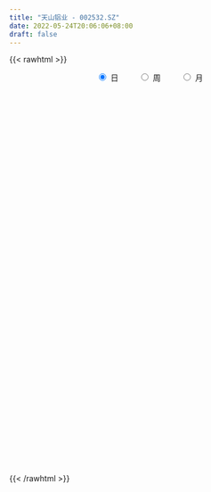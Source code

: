 ```yaml
---
title: "天山铝业 - 002532.SZ"
date: 2022-05-24T20:06:06+08:00
draft: false
---
```

{{< rawhtml >}}
    <div style="text-align: center">
        <label style="padding: 1rem;"><input style="margin-right: .5rem" type="radio" name="period" value="D" checked onclick="period_change(this)">日</label>
        <label style="padding: 1rem;"><input style="margin-right: .5rem" type="radio" name="period" value="W" onclick="period_change(this)">周</label>
        <label style="padding: 1rem;"><input style="margin-right: .5rem" type="radio" name="period" value="M" onclick="period_change(this)">月</label>
    </div>
    <div id="chart" style="height: 700px;"></div> 
    <script type="text/javascript">
        const D_v = [570665.83,385379.74,488624.73,371359.42,267034.74,369313.37,530881.59,562746.36,283061.76,219723.2,260651.12,308890.1,212271.79,226963.5,168888.8,165159.6,135657.48,99409.93,134375.54,158388.52,153250.66,270335.23,253583.78,212357.9,128591.31,133707.7,186878.53,157658.87,177353.04,983868.71,1604578.6399999999,1007734.38,582765.45,395804.63,402402.98,323015.87,437436.25,388892.35,588854.8,601348.46,926789.77,807850.89,513013.81,600208.48,725118.78,963300.6899999999,1055646.3899999999,556668.05,599846.75,716501.36,858970.73,938183.3199999999,826073.76,718704.48,670478.47,1337082.8300000001,797005.2,834288.83,597385.38,547824.27,501210.62,1332819.74,2051680.5600000001,1863455.1899999999,1930516.01,1005033.3,1016460.4399999999,952826.8100000001,963283.22,1012822.34,904006.64,1001335.05,1167626.6299999999,1152847.22,1251488.28,1017437.17,1231245.8600000001,1012738.27,1276985.1100000001,846806.46,715676.8,937874.97,977314.63,1255133.4099999999,1364391.5900000001,1308930.29,1741381.0700000001,1208437.8100000001,687196.13,799678.77,792859.6800000001,711491.27,676026.33,884804.26,700238.0,386573.18,538902.0699999999,410137.32,357827.0,322585.81,434350.24,379434.91,306674.64,465685.17,535477.6899999999,349552.56,600006.08,389601.59,709976.54,341726.56,458629.21,415218.07,389267.07,346004.73,385024.95,483963.56,315767.37,335778.33,512185.91,407520.0,290666.18,443054.38,414750.99,831418.85,388723.42,347197.11,295290.88,573894.63,710881.33,480140.74,413434.18,330135.73,263672.17,253030.86,317705.44,606875.9,275512.23,295989.88,308492.01,783940.96,512475.83,473644.33,344216.75,659759.13,490995.99,357398.05,217011.91,394567.61,665365.42,365411.26,247943.44,269992.35,572290.42,334251.44,409134.21,262147.09,165685.39,295591.29,203375.81,208731.59,192925.22,266436.6,396986.28,802258.09,804795.04,492739.03,416188.7,308371.39,273962.82,329160.5,404736.34,261351.53,297628.29,169708.43,371951.76,401314.63,220229.07,301717.08,367263.55,433274.88,1103307.1299999999,770687.35,678113.8199999999,491509.97,295040.28,365282.28,524198.78,438213.88,604891.0,385984.51,443850.09,783647.51,813372.9,462731.9,475753.29,1121570.6000000001,1040992.58,550600.64,481665.13,901810.53,829331.7,734983.24,545191.49,480871.59,648379.24,444084.34,360860.84,382823.25,330514.39,354220.9,354483.04,308367.39,247210.61,366582.76,175186.48,389692.13,361238.9,247644.5,647303.9,521773.3,482649.52,369892.0,375886.21,715965.4,417567.68,536061.63,422480.98,269991.33,303953.89,272523.08,224561.0,413771.98,382124.73,363343.14,316797.43,350221.99,269512.53,224372.0,223783.55,277150.18,316572.5,186432.88,230053.43,201925.21,199511.6,170525.6,283753.71,867469.0699999999,700138.86,462433.08]
const D_histogram = [0.0,-0.017645584,-0.0076632287,0.0142670523,0.0035623841,-0.0611292152,-0.0362467292,0.0027841853,0.0194276869,0.0211160507,0.0327713402,0.0390305308,0.0329771991,0.0303935103,-0.0003648039,-0.014315861,-0.0437463804,-0.0587153701,-0.0594449916,-0.0492507326,-0.0575780693,-0.0367861627,-0.0492542807,-0.1043181496,-0.1354947124,-0.1479308424,-0.1719654206,-0.1705896571,-0.1426256517,-0.1733765865,-0.1762400238,-0.1854187638,-0.1848693636,-0.1644474352,-0.1427316304,-0.1203733545,-0.0841766455,-0.0534755001,-0.0183571031,0.0164863724,0.0642522644,0.0887939895,0.1060142342,0.096932742,0.1140086607,0.1351053957,0.1616735705,0.1612302452,0.159722085,0.1591377676,0.1600384834,0.1352800064,0.0991681094,0.0339243947,0.0192092981,0.0499811711,0.0726344854,0.0489537499,0.0303935603,0.0028575094,-0.0001941886,0.0521596525,0.1133071694,0.1789979588,0.1981827968,0.1942406359,0.1774367187,0.1505525061,0.133381577,0.1122947568,0.098952283,0.0859471766,0.0960904378,0.1000361278,0.089694139,0.1006523438,0.1447256761,0.1501935331,0.0703680342,0.0433360293,0.0083245623,0.0150110716,0.0430832051,0.0879801921,0.1096936435,0.0793415102,0.1156303382,0.0749532197,0.0409782897,0.0029234666,-0.0388146227,-0.0431877151,-0.0768012792,-0.1479925448,-0.2274483715,-0.2650193479,-0.3136501862,-0.3266819419,-0.3303066093,-0.3171239302,-0.292749587,-0.2682060193,-0.2255267462,-0.1781942025,-0.125036029,-0.0850615678,-0.076445903,-0.057219602,-0.0733570854,-0.0801100023,-0.0872919043,-0.0972943081,-0.1101819277,-0.1121066691,-0.1024449324,-0.1026227252,-0.0875306801,-0.075297623,-0.081542251,-0.0788993456,-0.0644160204,-0.0506032023,-0.0284701131,0.0008968987,0.0257770515,0.0371390122,0.0493160909,0.0712280267,0.1097687561,0.1240549275,0.1333199243,0.1430197068,0.1378177258,0.1275929367,0.1194556803,0.1021874215,0.0942017994,0.0754095508,0.0625017236,0.0687688119,0.0653816322,0.0696863039,0.068452891,0.0767459564,0.080432059,0.0671332563,0.0537074798,0.0551233388,0.0693815037,0.063354574,0.059124713,0.0523429566,0.0614223199,0.0549382877,0.0287032827,0.0054384983,-0.0109283664,-0.0106016833,-0.0170355388,-0.0190343719,-0.0238488434,-0.0173578307,-0.0008905841,0.0388373082,0.0794862231,0.0973405398,0.0869862994,0.0675923054,0.0523294505,0.0486330445,0.0535455451,0.0417763733,0.0309221979,0.0096528609,-0.0342822938,-0.0332449336,-0.0422888787,-0.0672919334,-0.0491414678,-0.0181843952,0.0224091188,0.0419746248,0.0466006812,0.029388906,0.0152793034,0.0070097898,0.0072854921,0.020544232,0.0118424935,0.0095889963,-0.0025664773,-0.0011399593,0.0080891292,0.0223446534,0.0121490052,0.0337215131,0.0631489584,0.0683715662,0.0682042666,0.0115433353,-0.0660955802,-0.1207536526,-0.1534000528,-0.1931633142,-0.2508169883,-0.2605686953,-0.2449348777,-0.2021640201,-0.1575672473,-0.1093374986,-0.0840841109,-0.0603241546,-0.050095477,-0.0321773765,-0.0230691852,-0.0192695848,-0.0112944486,0.0046490946,0.0483532336,0.0694035046,0.0692495056,0.0486353772,0.0385031952,0.0577204657,0.0724964409,0.0797198235,0.0580364924,0.0524245775,0.0302571958,0.007102553,-0.0033479133,-0.0461234915,-0.1093650388,-0.1103939841,-0.1167960913,-0.1036279989,-0.0850295549,-0.0835921091,-0.0793939651,-0.0607410549,-0.0357820825,-0.0208609611,-0.0059460708,0.010111133,0.0221904666,0.0259873397,0.0288018949,0.0748217512,0.1032192244,0.0971494235]
const D_fast = [0.0,-0.0220569801,-0.0139904319,0.0115066122,0.00169254,-0.0782813631,-0.0624605594,-0.0227335986,-0.0012331752,0.0057342013,0.0255823258,0.0415991491,0.0437901171,0.0488048059,0.0179552907,0.0004252684,-0.0399418461,-0.0695896784,-0.0851805478,-0.087298972,-0.110020826,-0.09842546,-0.1232071481,-0.2043505545,-0.2694007953,-0.3188196359,-0.3858455693,-0.4271172201,-0.4348096277,-0.5089047091,-0.5558281523,-0.6113615832,-0.6570295239,-0.6777194544,-0.6916865571,-0.6994216199,-0.6842690722,-0.6669368019,-0.6364076806,-0.5974426121,-0.5336136539,-0.4868734314,-0.4431496283,-0.4279979349,-0.382419851,-0.3275467671,-0.2605601997,-0.2206959637,-0.1822736026,-0.1430734781,-0.1021631415,-0.0931016168,-0.1044214865,-0.1611841025,-0.1710968746,-0.1278297088,-0.0870177732,-0.0984600712,-0.1094218708,-0.1362435443,-0.1393437895,-0.0739500352,0.0155242741,0.1259645532,0.1946950903,0.2393130885,0.266868351,0.2776222649,0.29379673,0.300783599,0.312179196,0.3206608838,0.3548267544,0.3837814764,0.3958630223,0.4319843131,0.5122390644,0.5552553047,0.4930218143,0.4768238168,0.4438934904,0.4543327675,0.4931757023,0.5600677373,0.6092045996,0.5986878439,0.6638842564,0.6419454428,0.6182150852,0.5808911289,0.5294493838,0.5142793627,0.4614654787,0.353276077,0.2169581574,0.1131323439,-0.0139110409,-0.1086132821,-0.1948146018,-0.2609129052,-0.3097259588,-0.3522338959,-0.3659363093,-0.3631523163,-0.34125315,-0.3225440808,-0.3330398917,-0.3281184912,-0.3625952459,-0.3893756635,-0.4183805415,-0.4527065223,-0.4931396239,-0.5230910325,-0.539040529,-0.564874003,-0.571664628,-0.5782559766,-0.6048861673,-0.6219680983,-0.6235887782,-0.6224267607,-0.6074111999,-0.5778199633,-0.5464955476,-0.5258488339,-0.5013427325,-0.46162379,-0.3956408716,-0.3503409683,-0.3077459904,-0.2622912812,-0.2330388307,-0.2113653857,-0.189638722,-0.1813601255,-0.1657952977,-0.1657351586,-0.1630175549,-0.1395582636,-0.1266000353,-0.1048737876,-0.0889939777,-0.0615144232,-0.0377203059,-0.0342357946,-0.0342347011,-0.0190380074,0.0125655334,0.0223772473,0.0329285644,0.0392325473,0.0636674905,0.0709180302,0.0518588459,0.0299536861,0.0108547298,0.0085309921,-0.0021617481,-0.0089191742,-0.0196958566,-0.0175443016,-0.001299701,0.0481375183,0.1086579891,0.1508474407,0.1622397752,0.1597438575,0.1575633652,0.1660252204,0.1843241073,0.1829990288,0.1798754029,0.1610192811,0.1085135529,0.1012396798,0.081623515,0.0397974769,0.0456625755,0.0720735494,0.1182693431,0.1483285053,0.1646047319,0.1547401833,0.1444504066,0.1379333404,0.1400304158,0.1584252136,0.1526840984,0.1528278504,0.1400307574,0.1411722857,0.1524236564,0.1722653439,0.165106947,0.1951098333,0.2403245181,0.2626400174,0.2795237845,0.2257486871,0.1315858764,0.0467393909,-0.0242570225,-0.1123111125,-0.2326690336,-0.3075629144,-0.3531628163,-0.3609329637,-0.3557280027,-0.3348326287,-0.3306002687,-0.3219213511,-0.3242165427,-0.3143427863,-0.3110018913,-0.3120196871,-0.3068681631,-0.2897623461,-0.2339698987,-0.1955687516,-0.1784103743,-0.1868656584,-0.1873720415,-0.1537246547,-0.1208245692,-0.0936712308,-0.1008454388,-0.0933512093,-0.107954292,-0.1293332966,-0.1406207412,-0.1949271922,-0.2855099992,-0.3141374406,-0.3497385706,-0.3624774779,-0.3651364226,-0.3845970041,-0.4002473514,-0.3967797049,-0.3807662531,-0.371060372,-0.3576319994,-0.3390470123,-0.3214200622,-0.3111263541,-0.3011113252,-0.236386031,-0.1821837518,-0.1639661968]
const D_slow = [0.0,-0.004411396,-0.0063272032,-0.0027604401,-0.0018698441,-0.0171521479,-0.0262138302,-0.0255177839,-0.0206608622,-0.0153818495,-0.0071890144,0.0025686183,0.0108129181,0.0184112956,0.0183200946,0.0147411294,0.0038045343,-0.0108743082,-0.0257355562,-0.0380482393,-0.0524427566,-0.0616392973,-0.0739528675,-0.1000324049,-0.133906083,-0.1708887936,-0.2138801487,-0.256527563,-0.2921839759,-0.3355281226,-0.3795881285,-0.4259428194,-0.4721601603,-0.5132720191,-0.5489549267,-0.5790482654,-0.6000924267,-0.6134613018,-0.6180505775,-0.6139289844,-0.5978659183,-0.575667421,-0.5491638624,-0.5249306769,-0.4964285117,-0.4626521628,-0.4222337702,-0.3819262089,-0.3419956876,-0.3022112457,-0.2622016249,-0.2283816233,-0.2035895959,-0.1951084972,-0.1903061727,-0.1778108799,-0.1596522586,-0.1474138211,-0.139815431,-0.1391010537,-0.1391496008,-0.1261096877,-0.0977828954,-0.0530334056,-0.0034877065,0.0450724525,0.0894316322,0.1270697587,0.160415153,0.1884888422,0.213226913,0.2347137071,0.2587363166,0.2837453485,0.3061688833,0.3313319693,0.3675133883,0.4050617716,0.4226537801,0.4334877874,0.435568928,0.4393216959,0.4500924972,0.4720875452,0.4995109561,0.5193463337,0.5482539182,0.5669922231,0.5772367955,0.5779676622,0.5682640065,0.5574670778,0.5382667579,0.5012686218,0.4444065289,0.3781516919,0.2997391453,0.2180686599,0.1354920075,0.056211025,-0.0169763718,-0.0840278766,-0.1404095631,-0.1849581138,-0.216217121,-0.237482513,-0.2565939887,-0.2708988892,-0.2892381606,-0.3092656611,-0.3310886372,-0.3554122142,-0.3829576962,-0.4109843634,-0.4365955966,-0.4622512779,-0.4841339479,-0.5029583536,-0.5233439164,-0.5430687528,-0.5591727579,-0.5718235584,-0.5789410867,-0.578716862,-0.5722725991,-0.5629878461,-0.5506588234,-0.5328518167,-0.5054096277,-0.4743958958,-0.4410659147,-0.405310988,-0.3708565566,-0.3389583224,-0.3090944023,-0.2835475469,-0.2599970971,-0.2411447094,-0.2255192785,-0.2083270755,-0.1919816675,-0.1745600915,-0.1574468687,-0.1382603796,-0.1181523649,-0.1013690508,-0.0879421809,-0.0741613462,-0.0568159703,-0.0409773268,-0.0261961485,-0.0131104094,0.0022451706,0.0159797425,0.0231555632,0.0245151878,0.0217830962,0.0191326754,0.0148737907,0.0101151977,0.0041529868,-0.0001864708,-0.0004091169,0.0093002102,0.029171766,0.0535069009,0.0752534758,0.0921515521,0.1052339147,0.1173921759,0.1307785622,0.1412226555,0.148953205,0.1513664202,0.1427958467,0.1344846133,0.1239123937,0.1070894103,0.0948040434,0.0902579446,0.0958602243,0.1063538805,0.1180040508,0.1253512773,0.1291711031,0.1309235506,0.1327449236,0.1378809816,0.140841605,0.1432388541,0.1425972347,0.1423122449,0.1443345272,0.1499206905,0.1529579418,0.1613883201,0.1771755597,0.1942684513,0.2113195179,0.2142053518,0.1976814567,0.1674930435,0.1291430303,0.0808522018,0.0181479547,-0.0469942191,-0.1082279385,-0.1587689436,-0.1981607554,-0.2254951301,-0.2465161578,-0.2615971964,-0.2741210657,-0.2821654098,-0.2879327061,-0.2927501023,-0.2955737145,-0.2944114408,-0.2823231324,-0.2649722562,-0.2476598798,-0.2355010355,-0.2258752367,-0.2114451203,-0.1933210101,-0.1733910542,-0.1588819311,-0.1457757868,-0.1382114878,-0.1364358496,-0.1372728279,-0.1488037008,-0.1761449605,-0.2037434565,-0.2329424793,-0.258849479,-0.2801068677,-0.301004895,-0.3208533863,-0.33603865,-0.3449841706,-0.3501994109,-0.3516859286,-0.3491581453,-0.3436105287,-0.3371136938,-0.3299132201,-0.3112077823,-0.2854029762,-0.2611156203]
const D_data = [['2021-05-13', 11.1657, 10.7557, 10.6794, 11.2992],['2021-05-14', 10.8225, 10.4792, 10.3266, 10.9178],['2021-05-17', 10.4124, 10.7938, 10.2408, 10.8987],['2021-05-18', 10.8797, 11.0322, 10.7557, 11.1943],['2021-05-19', 10.7462, 10.6604, 10.4983, 10.7748],['2021-05-20', 10.0215, 9.7545, 9.6115, 10.0406],['2021-05-21', 9.6687, 10.7271, 9.6401, 10.7271],['2021-05-24', 10.5173, 11.0608, 10.4792, 11.652],['2021-05-25', 11.2229, 10.9369, 10.6413, 11.2801],['2021-05-26', 11.0513, 10.8129, 10.6985, 11.0513],['2021-05-27', 10.7271, 10.9941, 10.6985, 11.1085],['2021-05-28', 11.2515, 11.0036, 10.9083, 11.5281],['2021-05-31', 11.0418, 10.8797, 10.7843, 11.1371],['2021-06-01', 10.7843, 10.9273, 10.4696, 11.0894],['2021-06-02', 10.7748, 10.4983, 10.4983, 10.8606],['2021-06-03', 10.4696, 10.5841, 10.3076, 10.6699],['2021-06-04', 10.3838, 10.2503, 10.2217, 10.441],['2021-06-07', 10.2503, 10.2694, 10.2217, 10.5078],['2021-06-08', 10.2027, 10.3552, 10.0692, 10.441],['2021-06-09', 10.3362, 10.4696, 10.2694, 10.565],['2021-06-10', 10.3934, 10.1931, 10.1168, 10.441],['2021-06-11', 10.298, 10.5459, 10.2694, 10.6985],['2021-06-15', 10.4792, 10.1073, 9.7259, 10.5078],['2021-06-16', 10.0692, 9.3159, 9.2777, 10.1359],['2021-06-17', 9.3254, 9.2682, 9.1919, 9.4494],['2021-06-18', 9.068, 9.2491, 8.801, 9.2968],['2021-06-21', 9.1061, 8.8487, 8.658, 9.1919],['2021-06-22', 8.8105, 8.9345, 8.7915, 9.1443],['2021-06-23', 8.944, 9.1824, 8.8582, 9.3636],['2021-06-24', 9.1347, 8.267, 8.267, 9.1347],['2021-06-25', 8.2766, 8.3338, 7.8189, 8.6103],['2021-06-28', 8.3242, 8.0191, 7.9619, 8.4387],['2021-06-29', 8.0096, 7.9047, 7.8475, 8.0954],['2021-06-30', 7.9047, 8.0, 7.8475, 8.0096],['2021-07-01', 8.0192, 7.9313, 7.8727, 8.0778],['2021-07-02', 7.9215, 7.8727, 7.8532, 7.9997],['2021-07-05', 7.8825, 8.0387, 7.8825, 8.0876],['2021-07-06', 8.0094, 8.0094, 7.902, 8.0778],['2021-07-07', 7.9313, 8.1266, 7.9118, 8.3025],['2021-07-08', 8.1169, 8.2243, 8.0583, 8.3025],['2021-07-09', 8.2048, 8.5564, 8.0778, 8.6443],['2021-07-12', 8.6443, 8.4392, 8.4001, 8.8397],['2021-07-13', 8.3122, 8.4587, 8.2829, 8.5271],['2021-07-14', 8.449, 8.1559, 8.0876, 8.4587],['2021-07-15', 8.1169, 8.5173, 8.0778, 8.7322],['2021-07-16', 8.4783, 8.7029, 8.4197, 9.1229],['2021-07-19', 8.8006, 8.9569, 8.6639, 9.0741],['2021-07-20', 8.6443, 8.7615, 8.5564, 8.9276],['2021-07-21', 8.9374, 8.8201, 8.7518, 9.0448],['2021-07-22', 8.7615, 8.9081, 8.6932, 9.0155],['2021-07-23', 8.9471, 9.0155, 8.8787, 9.2206],['2021-07-26', 9.0839, 8.7127, 8.5955, 9.2206],['2021-07-27', 8.742, 8.4685, 8.3122, 9.0253],['2021-07-28', 8.2439, 7.8532, 7.6187, 8.3318],['2021-07-29', 8.0094, 8.2634, 7.9704, 8.3025],['2021-07-30', 8.4197, 8.8787, 8.3708, 9.0839],['2021-08-02', 8.9276, 8.9471, 8.5955, 8.9862],['2021-08-03', 8.8592, 8.3904, 8.2829, 8.9276],['2021-08-04', 8.3415, 8.3513, 8.2536, 8.4685],['2021-08-05', 8.2927, 8.1071, 8.0192, 8.3025],['2021-08-06', 8.1852, 8.3122, 8.068, 8.4001],['2021-08-09', 8.2048, 9.1425, 8.1266, 9.1425],['2021-08-10', 9.5429, 9.6113, 9.289, 9.7188],['2021-08-11', 9.9727, 10.1192, 9.7676, 10.256],['2021-08-12', 9.963, 9.9141, 9.8555, 10.5295],['2021-08-13', 9.8164, 9.8262, 9.7774, 10.1485],['2021-08-16', 10.0899, 9.7676, 9.7578, 10.2071],['2021-08-17', 9.7481, 9.6699, 9.582, 9.9239],['2021-08-18', 9.5722, 9.8067, 9.3769, 10.0411],['2021-08-19', 9.5527, 9.7774, 9.1815, 9.8457],['2021-08-20', 9.7676, 9.8946, 9.5625, 10.0802],['2021-08-23', 10.0509, 9.9336, 9.7578, 10.1681],['2021-08-24', 10.002, 10.3244, 9.8653, 10.3341],['2021-08-25', 10.3244, 10.4025, 10.0216, 10.5881],['2021-08-26', 10.2169, 10.3244, 10.1876, 10.8518],['2021-08-27', 10.256, 10.7151, 10.2364, 10.7932],['2021-08-30', 10.8909, 11.4281, 10.8909, 11.5453],['2021-08-31', 11.1839, 11.2523, 10.7932, 11.2913],['2021-09-01', 11.0276, 10.129, 10.129, 11.3011],['2021-09-02', 9.836, 10.6076, 9.8164, 10.6271],['2021-09-03', 10.383, 10.422, 10.1583, 10.969],['2021-09-06', 10.8713, 10.9397, 10.549, 11.4086],['2021-09-07', 11.2913, 11.389, 10.8518, 11.5258],['2021-09-08', 11.2425, 11.9165, 11.0569, 12.2095],['2021-09-09', 11.8188, 11.9555, 11.6527, 12.5514],['2021-09-10', 11.936, 11.4281, 11.2327, 12.1607],['2021-09-13', 11.8676, 12.4342, 11.7309, 12.5709],['2021-09-14', 11.9653, 11.6137, 11.4769, 12.0337],['2021-09-15', 11.2523, 11.6234, 11.1351, 11.6918],['2021-09-16', 11.7114, 11.4769, 11.3304, 12.1118],['2021-09-17', 11.2523, 11.2816, 10.6467, 11.7114],['2021-09-22', 11.0276, 11.6723, 10.8909, 11.7797],['2021-09-23', 11.8774, 11.2327, 11.1839, 12.0044],['2021-09-24', 11.389, 10.4611, 10.4025, 11.4574],['2021-09-27', 10.4806, 9.8653, 9.5625, 10.5881],['2021-09-28', 9.8164, 9.9336, 9.7774, 10.1388],['2021-09-29', 9.8457, 9.3769, 9.3378, 10.0313],['2021-09-30', 9.5136, 9.4355, 9.3964, 9.6797],['2021-10-08', 9.6309, 9.2695, 9.1522, 9.6699],['2021-10-11', 9.289, 9.2597, 9.0546, 9.4453],['2021-10-12', 9.3281, 9.2597, 9.0839, 9.582],['2021-10-13', 9.2597, 9.162, 8.9471, 9.3476],['2021-10-14', 9.1522, 9.3574, 9.0839, 9.4453],['2021-10-15', 9.4843, 9.4746, 9.289, 9.5625],['2021-10-18', 9.5332, 9.6699, 9.1034, 9.7188],['2021-10-19', 9.5527, 9.6406, 9.5136, 9.7578],['2021-10-20', 9.4453, 9.2792, 9.2206, 9.5039],['2021-10-21', 9.2988, 9.3964, 9.2499, 9.5234],['2021-10-22', 9.2206, 8.869, 8.7518, 9.3085],['2021-10-25', 8.7908, 8.8201, 8.6834, 8.9276],['2021-10-26', 8.8201, 8.6639, 8.5955, 8.8885],['2021-10-27', 8.6541, 8.4587, 8.3806, 8.742],['2021-10-28', 8.3611, 8.2243, 8.1559, 8.576],['2021-10-29', 8.3025, 8.1755, 8.1364, 8.3904],['2021-11-01', 8.1852, 8.195, 8.1462, 8.3122],['2021-11-02', 8.2048, 7.9508, 7.8336, 8.2732],['2021-11-03', 7.9508, 8.0387, 7.9118, 8.1071],['2021-11-04', 8.029, 7.9411, 7.8922, 8.0583],['2021-11-05', 7.7164, 7.5894, 7.5699, 7.8336],['2021-11-08', 7.609, 7.5504, 7.5113, 7.7164],['2021-11-09', 7.5894, 7.609, 7.482, 7.6383],['2021-11-10', 7.5504, 7.5504, 7.3062, 7.5992],['2021-11-11', 7.5406, 7.6383, 7.5113, 7.6871],['2021-11-12', 7.7945, 7.775, 7.6871, 8.1266],['2021-11-15', 7.7457, 7.7945, 7.6285, 7.8532],['2021-11-16', 7.7652, 7.6676, 7.6383, 7.8336],['2021-11-17', 7.5797, 7.6969, 7.5308, 7.7262],['2021-11-18', 7.7066, 7.8825, 7.6578, 7.9801],['2021-11-19', 7.9411, 8.2536, 7.7945, 8.3806],['2021-11-22', 8.2634, 8.1169, 8.0387, 8.3122],['2021-11-23', 8.1559, 8.1559, 8.0876, 8.3513],['2021-11-24', 8.1559, 8.2634, 8.0778, 8.3025],['2021-11-25', 8.2927, 8.1462, 8.1169, 8.2927],['2021-11-26', 8.1462, 8.0973, 8.0876, 8.2048],['2021-11-29', 7.8825, 8.1266, 7.7652, 8.1657],['2021-11-30', 8.1071, 7.9899, 7.9313, 8.3025],['2021-12-01', 7.9801, 8.0778, 7.8727, 8.0876],['2021-12-02', 8.0387, 7.902, 7.8922, 8.0485],['2021-12-03', 7.902, 7.9118, 7.7359, 8.0094],['2021-12-06', 7.9411, 8.1559, 7.9313, 8.4197],['2021-12-07', 8.1559, 8.068, 7.9313, 8.2927],['2021-12-08', 8.2243, 8.195, 8.1071, 8.3318],['2021-12-09', 8.1364, 8.1657, 8.0876, 8.2048],['2021-12-10', 8.1071, 8.3415, 8.0778, 8.3806],['2021-12-13', 8.3415, 8.3611, 8.2243, 8.4294],['2021-12-14', 8.3513, 8.1657, 8.1266, 8.3513],['2021-12-15', 8.1755, 8.1266, 8.1071, 8.2048],['2021-12-16', 8.1559, 8.3122, 8.1169, 8.3415],['2021-12-17', 8.449, 8.5564, 8.3806, 8.7811],['2021-12-20', 8.5271, 8.3708, 8.3318, 8.6248],['2021-12-21', 8.322, 8.4099, 8.1852, 8.4294],['2021-12-22', 8.5, 8.39, 8.34, 8.5],['2021-12-23', 8.45, 8.64, 8.43, 8.77],['2021-12-24', 8.56, 8.5, 8.45, 8.59],['2021-12-27', 8.45, 8.2, 8.15, 8.46],['2021-12-28', 8.2, 8.12, 7.96, 8.24],['2021-12-29', 8.12, 8.1, 8.04, 8.18],['2021-12-30', 8.14, 8.26, 8.12, 8.37],['2021-12-31', 8.24, 8.15, 8.15, 8.29],['2022-01-04', 8.15, 8.17, 8.08, 8.2],['2022-01-05', 8.14, 8.1, 8.05, 8.2],['2022-01-06', 8.13, 8.23, 8.1, 8.33],['2022-01-07', 8.25, 8.41, 8.24, 8.52],['2022-01-10', 8.42, 8.87, 8.42, 9.04],['2022-01-11', 8.86, 9.15, 8.81, 9.16],['2022-01-12', 9.24, 9.1, 8.92, 9.29],['2022-01-13', 9.05, 8.85, 8.83, 9.22],['2022-01-14', 8.79, 8.73, 8.66, 8.81],['2022-01-17', 8.61, 8.75, 8.51, 8.81],['2022-01-18', 8.79, 8.9, 8.73, 8.95],['2022-01-19', 8.9, 9.07, 8.87, 9.18],['2022-01-20', 9.02, 8.9, 8.87, 9.13],['2022-01-21', 8.89, 8.9, 8.75, 9.05],['2022-01-24', 8.79, 8.72, 8.6, 8.85],['2022-01-25', 8.8, 8.27, 8.2, 8.82],['2022-01-26', 8.27, 8.71, 8.27, 8.74],['2022-01-27', 8.78, 8.55, 8.41, 8.78],['2022-01-28', 8.7, 8.23, 8.11, 8.7],['2022-02-07', 8.4, 8.72, 8.35, 8.79],['2022-02-08', 8.72, 9.0, 8.66, 9.1],['2022-02-09', 9.38, 9.33, 9.05, 9.69],['2022-02-10', 9.66, 9.27, 9.16, 9.67],['2022-02-11', 9.08, 9.2, 9.03, 9.54],['2022-02-14', 9.12, 8.94, 8.8, 9.33],['2022-02-15', 8.97, 8.93, 8.76, 9.01],['2022-02-16', 8.9, 8.97, 8.77, 9.1],['2022-02-17', 9.03, 9.08, 8.88, 9.15],['2022-02-18', 8.92, 9.31, 8.91, 9.38],['2022-02-21', 9.3, 9.08, 8.94, 9.3],['2022-02-22', 9.1, 9.16, 8.93, 9.19],['2022-02-23', 9.0, 9.02, 8.86, 9.07],['2022-02-24', 8.95, 9.18, 8.92, 9.33],['2022-02-25', 9.12, 9.33, 9.01, 9.53],['2022-02-28', 9.47, 9.49, 9.25, 9.52],['2022-03-01', 9.44, 9.23, 9.1, 9.48],['2022-03-02', 9.45, 9.7, 9.4, 10.05],['2022-03-03', 9.87, 10.0, 9.72, 10.13],['2022-03-04', 10.04, 9.87, 9.76, 10.21],['2022-03-07', 10.07, 9.9, 9.73, 10.11],['2022-03-08', 9.54, 9.1, 8.91, 9.54],['2022-03-09', 8.81, 8.48, 8.19, 9.02],['2022-03-10', 8.41, 8.36, 8.24, 8.6],['2022-03-11', 8.29, 8.31, 7.89, 8.38],['2022-03-14', 8.13, 7.9, 7.89, 8.23],['2022-03-15', 7.74, 7.24, 7.23, 7.74],['2022-03-16', 7.37, 7.45, 7.07, 7.5],['2022-03-17', 7.54, 7.57, 7.5, 7.71],['2022-03-18', 7.65, 7.87, 7.58, 7.9],['2022-03-21', 7.95, 7.96, 7.8, 8.07],['2022-03-22', 7.96, 8.12, 7.92, 8.24],['2022-03-23', 8.06, 7.92, 7.89, 8.08],['2022-03-24', 8.01, 7.94, 7.88, 8.11],['2022-03-25', 7.89, 7.78, 7.77, 7.98],['2022-03-28', 7.72, 7.88, 7.52, 8.0],['2022-03-29', 7.88, 7.78, 7.72, 7.92],['2022-03-30', 7.68, 7.69, 7.55, 7.73],['2022-03-31', 7.7, 7.72, 7.67, 7.89],['2022-04-01', 7.67, 7.84, 7.62, 7.85],['2022-04-06', 7.77, 8.33, 7.73, 8.44],['2022-04-07', 8.26, 8.23, 8.15, 8.43],['2022-04-08', 8.18, 8.04, 7.85, 8.28],['2022-04-11', 8.08, 7.74, 7.67, 8.08],['2022-04-12', 7.67, 7.79, 7.44, 7.79],['2022-04-13', 7.65, 8.19, 7.63, 8.36],['2022-04-14', 8.19, 8.25, 8.1, 8.37],['2022-04-15', 8.3, 8.25, 8.19, 8.58],['2022-04-18', 8.13, 7.88, 7.81, 8.16],['2022-04-19', 7.91, 8.03, 7.89, 8.14],['2022-04-20', 7.92, 7.76, 7.71, 7.97],['2022-04-21', 7.77, 7.62, 7.6, 7.84],['2022-04-22', 7.54, 7.67, 7.42, 7.74],['2022-04-25', 7.5, 7.08, 7.01, 7.5],['2022-04-26', 7.01, 6.45, 6.44, 7.07],['2022-04-27', 6.3, 6.94, 6.23, 6.98],['2022-04-28', 6.86, 6.73, 6.64, 6.95],['2022-04-29', 6.77, 6.87, 6.75, 6.93],['2022-05-05', 6.79, 6.91, 6.75, 6.97],['2022-05-06', 6.7, 6.64, 6.61, 6.75],['2022-05-09', 6.59, 6.58, 6.52, 6.71],['2022-05-10', 6.46, 6.72, 6.37, 6.74],['2022-05-11', 6.72, 6.83, 6.72, 6.95],['2022-05-12', 6.8, 6.74, 6.64, 6.87],['2022-05-13', 6.77, 6.76, 6.62, 6.79],['2022-05-16', 6.79, 6.81, 6.75, 6.93],['2022-05-17', 6.8, 6.8, 6.67, 6.83],['2022-05-18', 6.79, 6.71, 6.69, 6.81],['2022-05-19', 6.6, 6.69, 6.5, 6.7],['2022-05-20', 6.9, 7.36, 6.81, 7.36],['2022-05-23', 7.37, 7.37, 7.15, 7.44],['2022-05-24', 7.27, 7.04, 7.03, 7.33]]
const W_v = [198556.59,129308.7,322175.13,232635.44,136262.03,173533.17,142330.29,193349.79,245507.87,209505.71,844993.2,481678.9,585819.59,284337.05,850446.1899999999,339478.47,336670.89,281753.12,245078.8,227650.44,474431.1899999999,357235.68,245829.32,215265.59,209879.89,217255.6,124624.72,165184.63,129308.28,102019.28,141092.44,87847.88,127157.44,85434.22,107372.08,120765.69,88665.58,191602.85,138661.04,118706.65,166280.34,179299.6,164123.24,145149.55,431540.22,450385.41,119724.38,242729.64,8967.0,231466.85,154885.94,119199.33,202184.9,135741.46,132702.55,56962.27,43212.13,58469.87,40504.17,45432.98,43280.23,38008.87,585530.87,620011.29,370831.02,216446.3,410298.16,279909.04,474767.86,494324.16,222262.61,131783.37,179093.85,139591.6,130401.05,89462.67,39335.0,81826.06,84215.0,103945.9,97639.99,143130.3,224773.93,350712.32,332483.35,120002.25,61484.91,2388489.0300000003,1538708.8300000001,813268.05,752576.66,157990.51,529613.66,603333.99,286367.79,276352.57,178702.83,390521.3,639532.88,273920.21,189784.61,168331.51,140771.07,133466.77,115261.8,172726.15,202046.71,141751.11,193016.73,221239.04,201606.25,288495.94,176929.76,23024.0,99933.47,158582.4,88528.85,111098.87,97270.2,89809.18,145158.74,73353.43,66185.44,95945.45,134014.63,101336.7,118587.03,158035.7,378918.1200000001,245801.31,260684.92,304741.54,283988.38,348846.3199999999,350217.81,389667.03,235901.12,206210.14,181232.62,125549.03,267836.66,426896.64,330488.32,158898.71,678215.52,1021408.5499999999,580883.38,441590.9399999999,1064809.24,740539.5699999999,766260.2,1138977.9500000002,1846278.1300000001,1696740.0200000003,666364.26,506634.27,701606.4,477774.46,785527.1900000001,400114.47,335130.04,340099.25,202635.73,226426.62,151592.04,98646.68,278633.31,176191.5,394878.31,253020.76,1591892.9199999999,1497707.1599999999,1190990.1800000002,980566.05,509006.42,465559.02,599972.8700000001,323851.59,570579.1699999999,368830.99,345243.78,459433.0600000001,1131714.8500000001,2735459.5800000001,1153348.1099999999,4734395.3000000007,3468342.8500000001,3215830.8799999999,2313509.5800000001,1941700.21,1556284.4399999999,1694036.3499999999,2293053.4100000001,2211850.2200000002,2075537.77,1081369.46,3037542.4400000004,2027213.8499999996,1635072.54,908941.17,815759.88,728240.6899999999,3110337.79,2711723.3100000001,2943321.6299999999,3609492.6499999999,3787633.2799999998,4490522.8600000003,3277714.2999999998,8183504.7999999998,4849399.4499999993,5590734.3499999996,5083452.5,5843644.8899999997,5229553.459999999,2272321.8600000003,2035850.5700000001,357827.0,1908730.77,2584614.46,1950845.6400000001,2032720.1199999999,2387410.3999999999,2315987.3700000001,1740413.6799999997,1804575.4600000002,2774037.0,2125338.98,1789888.9099999999,1335933.79,1065079.6899999999,2824352.2500000005,1566839.4800000002,1464920.97,3352646.7299999995,2114245.1899999999,3031746.0100000002,3651649.0100000002,3492982.0900000008,2317019.2600000002,1594796.3300000001,1540344.77,1651726.72,2415372.9199999999,1493510.28,1826259.27,493884.53,1233992.54,1723185.1899999999,1162571.9399999999]
const W_histogram = [0.0,0.0124508262,0.0092607576,-0.0366696764,-0.0506997816,-0.0499278753,-0.052964226,-0.0271624466,0.0097313153,0.0185380285,0.0469845573,0.0523384243,0.0451093639,0.0331223639,0.0529889143,0.0419508649,0.002880358,-0.0140025353,-0.0252067895,-0.0436367296,-0.0135313722,-0.0105523625,-0.0081342884,-0.0056016586,-0.0025492477,-0.0004675863,-0.0105321739,-0.0007973332,-0.0100233157,-0.0163383136,-0.0370275472,-0.0427105926,-0.0534431596,-0.0740846184,-0.0711146972,-0.0921977994,-0.1093257387,-0.1388266964,-0.1530771274,-0.1452495369,-0.1322274829,-0.1111935823,-0.0819858431,-0.0895680447,-0.0567538362,-0.0613544657,-0.0478817311,-0.0196767253,-0.0333854833,-0.0719767442,-0.0962416518,-0.1059067152,-0.079111926,-0.0501726553,-0.0218726966,-0.01547778,-0.0006869473,0.0003023462,0.0091109461,0.0164348746,0.0182778464,0.0212633153,0.0660754683,0.0921142496,0.0853341512,0.0746671382,0.0737591511,0.088286051,0.1020858608,0.1280414967,0.1139384,0.0958582807,0.0895887672,0.086717377,0.0806191116,0.0590602202,0.0529997267,0.0497664722,0.0495419677,0.0487472704,0.0380807275,0.0429439674,0.0554140262,0.0819104094,0.0931906375,0.1147877238,0.2411916824,0.3611952016,0.3614872746,0.356132276,0.2747141162,0.2053268037,0.1217862475,0.0571017702,0.0026273506,-0.0517238776,-0.0993804512,-0.1023871975,-0.0824992548,-0.0941392526,-0.103419648,-0.1050233269,-0.1100116097,-0.1099145911,-0.1124729775,-0.1309067382,-0.126991655,-0.1089845448,-0.1004859738,-0.0689543076,-0.025700642,-0.0095621534,-0.0288887285,-0.0419809847,-0.0412577638,-0.0439891756,-0.0431605017,-0.0558722845,-0.0604568475,-0.0607818385,-0.0558499886,-0.0562741531,-0.0477348395,-0.0381728774,-0.028384189,-0.0189082207,-0.0027747871,0.0124353617,0.0657889359,0.0555256916,0.0094441083,0.0096385116,0.0181159611,-0.0021666112,0.025086907,0.0137236894,-0.0170290943,-0.0217674906,-0.0312049019,-0.034495678,-0.0105679737,0.0218951444,0.0117077599,0.0130178429,0.0543020655,0.0599346626,0.0415707207,0.0455442186,0.0942408193,0.1122205893,0.1608609094,0.2045062732,0.2726950841,0.2449723514,0.193926487,0.1864832828,0.1868573824,0.137536432,0.1110574341,0.0422178585,-0.0332206153,-0.0941697248,-0.1176747901,-0.1393314145,-0.1626396513,-0.1446174365,-0.1408594252,-0.142267524,-0.1227817801,-0.116500785,-0.0126801159,0.0774931801,0.1073603643,0.1012624514,0.047152203,0.0320099119,-0.0048485021,-0.0491119117,-0.0907150442,-0.1416456678,-0.1625765422,-0.1912268065,-0.0889073827,0.0246207587,0.2109744941,0.3152804299,0.3644117519,0.3828489405,0.2962436427,0.1586092723,0.0591323637,0.0336815256,0.0345902481,0.0378925621,0.0193208975,0.0597634397,0.0704445346,0.0836534752,0.0993889079,0.0499370619,0.029043971,-0.0745432402,-0.2000149733,-0.3031842076,-0.3132168863,-0.2979164112,-0.2562605564,-0.2283649175,-0.2374582111,-0.1359449006,-0.0623719779,0.0379710601,0.0786790459,0.1626075396,0.1952992854,0.1507048428,0.0465741393,-0.0346625236,-0.0735293474,-0.1353715055,-0.2136733236,-0.2908460051,-0.3133544581,-0.2810077279,-0.2558518617,-0.2378021396,-0.1853499813,-0.1273702552,-0.0859887795,-0.0757209312,-0.046391401,-0.0027170852,0.0380923278,0.0212731206,0.0738275842,0.1120576701,0.1333064373,0.1756791004,0.0946530649,0.0117906845,-0.0455695896,-0.0742622051,-0.0743786418,-0.0557702789,-0.0766898981,-0.1351533439,-0.1773996723,-0.1845262913,-0.1382139163,-0.1192320196]
const W_fast = [0.0,0.0155635328,0.0146886535,-0.0404091995,-0.0671142502,-0.0788243127,-0.0951017199,-0.0760905521,-0.0367639613,-0.0233227411,0.016869927,0.0353084001,0.0393566807,0.0356502717,0.0687640507,0.0682137174,0.0298633,0.009479773,-0.0080261787,-0.0373653011,-0.0106427868,-0.0103018678,-0.0099173658,-0.0087851506,-0.0063700515,-0.0044052867,-0.0171029179,-0.0075674105,-0.0192992219,-0.0296987981,-0.0596449186,-0.0760056121,-0.1000989691,-0.1392615824,-0.1540703355,-0.1982028875,-0.2426622615,-0.3068698934,-0.3593896062,-0.3878743999,-0.4079092166,-0.4146737116,-0.4059624332,-0.435936646,-0.4173108965,-0.4372501424,-0.4357478406,-0.4124620162,-0.434517145,-0.4911025919,-0.5394279125,-0.5755696547,-0.5685528469,-0.55215674,-0.5293249556,-0.5267994839,-0.512180388,-0.5111155079,-0.5000291716,-0.4885965244,-0.4821840911,-0.4738827933,-0.4125517732,-0.3634844295,-0.3489309901,-0.3409312186,-0.3233994179,-0.2868010053,-0.2474797303,-0.1895137202,-0.1751322169,-0.169247766,-0.1531200878,-0.1343121337,-0.1202556212,-0.1270494576,-0.1198600194,-0.1106516558,-0.0984906684,-0.0870985481,-0.0882449092,-0.0726456774,-0.046322112,0.0006518735,0.035229761,0.0855237782,0.2722256575,0.482527977,0.5731918687,0.6568699391,0.6441303084,0.6260746968,0.5729807025,0.5225716676,0.4687540857,0.4014718881,0.3289702018,0.300366656,0.2996297851,0.2644549741,0.2293196667,0.2014601561,0.1689689708,0.1415873417,0.110910711,0.0597502657,0.0319174351,0.0226784091,0.0060554866,0.020348576,0.057177081,0.0709250314,0.0443762742,0.0207887718,0.0111975517,-0.002531154,-0.0124926055,-0.0391724595,-0.0588712344,-0.074391685,-0.0834223322,-0.097915035,-0.1013094313,-0.1012906885,-0.0985980473,-0.0938491342,-0.0784093974,-0.0600904081,0.0097104001,0.0133285786,-0.0303919776,-0.0277879464,-0.0147815066,-0.0356057318,-0.0020804867,-0.0100127821,-0.0450228393,-0.0552031082,-0.072441745,-0.0843564406,-0.0630707298,-0.0251338256,-0.0323942701,-0.0278297264,0.0270300127,0.0476462753,0.0396750136,0.0550345662,0.1272913716,0.173326289,0.2621818364,0.3569537686,0.4933163505,0.5268367056,0.5242724629,0.5634500795,0.6105385246,0.5956016822,0.5968870429,0.5386019319,0.4548583043,0.3703667636,0.3174430008,0.2609535228,0.1969853731,0.1788532288,0.1473963837,0.1104214039,0.0992117029,0.0763675017,0.1770181418,0.2865647329,0.3432720082,0.3624897081,0.3201675104,0.3130276974,0.2749571578,0.2184157703,0.1541338768,0.0677918362,0.0062168262,-0.0702401397,0.0098524384,0.1295357696,0.3686331285,0.5517591718,0.6919934317,0.8061428554,0.7935984683,0.695616416,0.6109225983,0.5938921417,0.6034484262,0.6162238807,0.6024824404,0.6578658426,0.6861580712,0.7202803805,0.7608630402,0.7238954597,0.7102633615,0.5880403402,0.4125648639,0.2335995777,0.1452626773,0.0860840497,0.0636747654,0.0344791749,-0.0339786714,0.0335484138,0.091528342,0.2013641451,0.2617418924,0.386322271,0.4678388381,0.4609206062,0.3684334375,0.2785311437,0.2212819831,0.1255969486,-0.0061232003,-0.1560073831,-0.2568544507,-0.2947596524,-0.3335667517,-0.3749675645,-0.3688529015,-0.3427157392,-0.3228314584,-0.3314938428,-0.3137621629,-0.2707671184,-0.2204346234,-0.2319355505,-0.1609241908,-0.0946796874,-0.0401043109,0.0461881273,-0.011174642,-0.0910893513,-0.1598420227,-0.2071001895,-0.2258112867,-0.2211454935,-0.2612375872,-0.353489369,-0.4400856155,-0.4933438073,-0.4815849114,-0.4924110195]
const W_slow = [0.0,0.0031127066,0.0054278959,-0.0037395232,-0.0164144686,-0.0288964374,-0.0421374939,-0.0489281055,-0.0464952767,-0.0418607696,-0.0301146303,-0.0170300242,-0.0057526832,0.0025279078,0.0157751364,0.0262628526,0.0269829421,0.0234823082,0.0171806109,0.0062714285,0.0028885854,0.0002504948,-0.0017830773,-0.003183492,-0.0038208039,-0.0039377005,-0.006570744,-0.0067700773,-0.0092759062,-0.0133604846,-0.0226173714,-0.0332950195,-0.0466558094,-0.065176964,-0.0829556383,-0.1060050882,-0.1333365228,-0.1680431969,-0.2063124788,-0.242624863,-0.2756817337,-0.3034801293,-0.3239765901,-0.3463686013,-0.3605570603,-0.3758956767,-0.3878661095,-0.3927852909,-0.4011316617,-0.4191258477,-0.4431862607,-0.4696629395,-0.489440921,-0.5019840848,-0.5074522589,-0.5113217039,-0.5114934407,-0.5114178542,-0.5091401177,-0.505031399,-0.5004619374,-0.4951461086,-0.4786272415,-0.4555986791,-0.4342651413,-0.4155983568,-0.397158569,-0.3750870563,-0.3495655911,-0.3175552169,-0.2890706169,-0.2651060467,-0.2427088549,-0.2210295107,-0.2008747328,-0.1861096778,-0.1728597461,-0.160418128,-0.1480326361,-0.1358458185,-0.1263256366,-0.1155896448,-0.1017361382,-0.0812585359,-0.0579608765,-0.0292639456,0.031033975,0.1213327754,0.2117045941,0.3007376631,0.3694161921,0.4207478931,0.451194455,0.4654698975,0.4661267351,0.4531957657,0.4283506529,0.4027538536,0.3821290399,0.3585942267,0.3327393147,0.306483483,0.2789805806,0.2515019328,0.2233836884,0.1906570039,0.1589090901,0.1316629539,0.1065414605,0.0893028836,0.0828777231,0.0804871847,0.0732650026,0.0627697564,0.0524553155,0.0414580216,0.0306678962,0.016699825,0.0015856132,-0.0136098465,-0.0275723436,-0.0416408819,-0.0535745918,-0.0631178111,-0.0702138584,-0.0749409135,-0.0756346103,-0.0725257699,-0.0560785359,-0.042197113,-0.0398360859,-0.037426458,-0.0328974677,-0.0334391206,-0.0271673938,-0.0237364715,-0.027993745,-0.0334356177,-0.0412368431,-0.0498607626,-0.0525027561,-0.04702897,-0.04410203,-0.0408475693,-0.0272720529,-0.0122883872,-0.0018957071,0.0094903476,0.0330505524,0.0611056997,0.1013209271,0.1524474954,0.2206212664,0.2818643542,0.330345976,0.3769667967,0.4236811423,0.4580652503,0.4858296088,0.4963840734,0.4880789196,0.4645364884,0.4351177909,0.4002849373,0.3596250244,0.3234706653,0.288255809,0.252688928,0.2219934829,0.1928682867,0.1896982577,0.2090715528,0.2359116438,0.2612272567,0.2730153074,0.2810177854,0.2798056599,0.267527682,0.2448489209,0.209437504,0.1687933684,0.1209866668,0.0987598211,0.1049150108,0.1576586344,0.2364787418,0.3275816798,0.4232939149,0.4973548256,0.5370071437,0.5517902346,0.560210616,0.5688581781,0.5783313186,0.5831615429,0.5981024029,0.6157135365,0.6366269053,0.6614741323,0.6739583978,0.6812193905,0.6625835805,0.6125798371,0.5367837852,0.4584795637,0.3840004609,0.3199353218,0.2628440924,0.2034795396,0.1694933145,0.15390032,0.163393085,0.1830628465,0.2237147314,0.2725395527,0.3102157634,0.3218592983,0.3131936673,0.2948113305,0.2609684541,0.2075501232,0.134838622,0.0565000074,-0.0137519245,-0.07771489,-0.1371654249,-0.1835029202,-0.215345484,-0.2368426789,-0.2557729117,-0.2673707619,-0.2680500332,-0.2585269513,-0.2532086711,-0.234751775,-0.2067373575,-0.1734107482,-0.1294909731,-0.1058277069,-0.1028800358,-0.1142724331,-0.1328379844,-0.1514326449,-0.1653752146,-0.1845476891,-0.2183360251,-0.2626859432,-0.308817516,-0.3433709951,-0.373179]
const W_data = [['2017-03-31', 7.8698, 7.279, 7.1564, 7.9144],['2017-04-07', 7.3125, 7.4741, 7.2289, 7.5688],['2017-04-14', 7.4741, 7.3125, 7.2456, 7.7416],['2017-04-21', 7.3125, 6.6325, 6.5433, 7.3125],['2017-04-28', 6.6325, 6.8331, 6.4318, 6.9112],['2017-05-05', 6.9056, 6.939, 6.8108, 7.162],['2017-05-12', 6.9223, 6.8387, 6.5266, 7.0617],['2017-05-19', 6.8666, 7.2233, 6.7886, 7.4462],['2017-05-26', 7.2344, 7.5187, 6.6938, 7.7639],['2017-06-02', 7.6915, 7.2957, 7.0115, 7.7361],['2017-06-09', 7.2902, 7.6642, 7.1628, 8.0492],['2017-06-16', 7.6105, 7.503, 7.3867, 7.7717],['2017-06-23', 7.503, 7.3777, 7.2344, 7.8701],['2017-06-30', 7.3777, 7.2971, 7.2344, 7.512],['2017-07-07', 7.6374, 7.7537, 7.5568, 8.0224],['2017-07-14', 7.7, 7.4314, 7.2971, 7.7717],['2017-07-21', 7.4225, 6.9658, 6.6883, 7.4225],['2017-07-28', 6.93, 7.0912, 6.8763, 7.2524],['2017-08-04', 7.0912, 7.0733, 6.9479, 7.1897],['2017-08-11', 7.0464, 6.8763, 6.8405, 7.1897],['2017-08-18', 6.8942, 7.4941, 6.8853, 7.8612],['2017-08-25', 7.4225, 7.2344, 7.1091, 7.4762],['2017-09-01', 7.2165, 7.2344, 7.1807, 7.315],['2017-09-08', 7.2344, 7.2434, 7.2076, 7.3419],['2017-09-15', 7.2524, 7.2613, 7.2255, 7.3508],['2017-09-22', 7.2613, 7.2613, 7.1986, 7.4135],['2017-09-29', 7.2524, 7.0822, 7.0106, 7.324],['2017-10-13', 7.118, 7.324, 7.1091, 7.3419],['2017-10-20', 7.324, 7.0822, 7.0017, 7.324],['2017-10-27', 7.0643, 7.0643, 7.0196, 7.1807],['2017-11-03', 7.0643, 6.7868, 6.7689, 7.0912],['2017-11-10', 6.8136, 6.8673, 6.7689, 7.0106],['2017-11-17', 6.8405, 6.7151, 6.6346, 7.0912],['2017-11-24', 6.7151, 6.4465, 6.3749, 6.7151],['2017-12-01', 6.4376, 6.6256, 6.3212, 6.8584],['2017-12-08', 6.5719, 6.1958, 6.0078, 6.5898],['2017-12-15', 6.2227, 6.0436, 5.981, 6.2496],['2017-12-22', 6.0078, 5.6407, 5.5959, 6.0705],['2017-12-29', 5.6586, 5.5691, 5.4706, 5.6765],['2018-01-05', 5.578, 5.6765, 5.578, 5.7213],['2018-01-12', 5.6944, 5.6497, 5.5422, 5.7303],['2018-01-19', 5.6139, 5.7034, 5.4975, 5.7482],['2018-01-26', 5.6676, 5.8198, 5.6139, 5.8914],['2018-02-02', 5.8287, 5.3005, 5.0766, 5.8287],['2018-02-09', 5.2199, 5.7661, 4.8349, 5.9272],['2018-02-14', 5.6586, 5.2736, 5.2378, 6.0615],['2018-02-23', 5.3005, 5.4258, 5.2647, 5.4527],['2018-03-02', 5.4616, 5.6407, 5.4079, 5.7661],['2018-06-15', 5.0766, 5.0766, 5.0766, 5.0766],['2018-06-22', 4.5681, 4.5218, 4.3924, 4.8177],['2018-06-29', 4.5218, 4.4016, 4.1797, 4.5958],['2018-07-06', 4.3831, 4.3461, 4.2537, 4.6143],['2018-07-13', 4.3554, 4.7068, 4.2537, 4.9287],['2018-07-20', 4.716, 4.7622, 4.6143, 4.901],['2018-07-27', 4.716, 4.8085, 4.6975, 4.9657],['2018-08-03', 4.8085, 4.5403, 4.4478, 4.8362],['2018-08-10', 4.5311, 4.6235, 4.4571, 4.6698],['2018-08-17', 4.5773, 4.4201, 4.4109, 4.6698],['2018-08-24', 4.4386, 4.4756, 4.3461, 4.5311],['2018-08-31', 4.4756, 4.4386, 4.3554, 4.6235],['2018-09-07', 4.4386, 4.3369, 4.2722, 4.4571],['2018-09-14', 4.3369, 4.3091, 4.2074, 4.3646],['2018-09-21', 4.3091, 4.9287, 4.1982, 5.2246],['2018-09-28', 4.8825, 4.8825, 4.753, 5.3541],['2018-10-12', 4.79, 4.5311, 4.2167, 4.79],['2018-10-19', 4.5958, 4.4386, 4.1889, 4.5958],['2018-10-26', 4.5311, 4.5311, 4.4848, 4.9564],['2018-11-02', 4.5496, 4.7715, 4.5126, 4.79],['2018-11-09', 4.7345, 4.864, 4.6605, 5.2246],['2018-11-16', 4.8547, 5.1691, 4.8085, 5.2708],['2018-11-23', 5.1414, 4.753, 4.6975, 5.1784],['2018-11-30', 4.79, 4.6605, 4.5311, 4.8362],['2018-12-07', 4.7622, 4.7807, 4.7253, 4.9472],['2018-12-14', 4.753, 4.8362, 4.7345, 5.0397],['2018-12-21', 4.8362, 4.8085, 4.716, 5.0766],['2018-12-28', 4.7992, 4.5681, 4.5403, 4.8547],['2019-01-04', 4.5866, 4.7068, 4.5588, 4.7253],['2019-01-11', 4.7345, 4.7345, 4.6883, 4.7992],['2019-01-18', 4.753, 4.7807, 4.7068, 4.8362],['2019-01-25', 4.8085, 4.79, 4.7068, 4.8917],['2019-02-01', 4.8085, 4.6513, 4.4571, 4.8825],['2019-02-15', 4.6513, 4.8455, 4.642, 4.8917],['2019-02-22', 4.8825, 5.0119, 4.8362, 5.1506],['2019-03-01', 5.0397, 5.3356, 5.0119, 5.5667],['2019-03-08', 5.3263, 5.3078, 5.2801, 5.576],['2019-03-15', 5.3171, 5.6037, 5.3171, 5.6777],['2019-03-29', 6.1678, 7.4624, 6.1678, 7.4624],['2019-04-04', 8.2114, 8.3039, 8.1374, 9.0344],['2019-04-12', 8.3131, 7.4439, 7.3514, 8.5258],['2019-04-19', 7.5364, 7.6843, 7.3144, 7.9063],['2019-04-26', 7.5919, 6.7966, 6.7596, 7.786],['2019-04-30', 6.7689, 6.7874, 6.473, 6.9353],['2019-05-10', 6.5562, 6.3886, 6.0072, 6.6579],['2019-05-17', 6.6365, 6.36, 6.2932, 6.9607],['2019-05-24', 6.2265, 6.2551, 6.0072, 6.4172],['2019-05-31', 6.1693, 6.0072, 5.9595, 6.4553],['2019-06-06', 6.0072, 5.8165, 5.7879, 6.0739],['2019-06-14', 5.8069, 6.217, 5.7974, 6.4935],['2019-06-21', 6.1502, 6.5316, 6.1311, 6.7891],['2019-06-28', 6.503, 6.1407, 6.1121, 6.5316],['2019-07-05', 6.2074, 6.0835, 6.0262, 6.3218],['2019-07-12', 6.0835, 6.1121, 5.8355, 6.1407],['2019-07-19', 6.1216, 6.0072, 5.9118, 6.1502],['2019-07-26', 6.0072, 6.0072, 5.7211, 6.093],['2019-08-02', 5.9976, 5.9118, 5.8451, 6.0262],['2019-08-09', 5.8832, 5.5876, 5.3588, 5.95],['2019-08-16', 5.8928, 5.7497, 5.6162, 5.9786],['2019-08-23', 5.7307, 5.9118, 5.7307, 5.95],['2019-08-30', 5.7211, 5.7974, 5.6353, 6.0739],['2019-09-06', 5.7974, 6.1407, 5.7974, 6.1788],['2019-09-12', 6.1883, 6.4649, 6.1216, 6.4744],['2019-09-20', 6.503, 6.2837, 6.0072, 6.5316],['2019-09-27', 6.2932, 5.826, 5.7688, 6.3123],['2019-09-30', 5.9118, 5.7974, 5.7879, 5.9118],['2019-10-11', 5.8069, 5.9118, 5.6353, 5.95],['2019-10-18', 5.9595, 5.8355, 5.8355, 6.1693],['2019-10-25', 5.7783, 5.8451, 5.7497, 5.9404],['2019-11-01', 5.8165, 5.6067, 5.4827, 5.9118],['2019-11-08', 5.6734, 5.6162, 5.4923, 5.683],['2019-11-15', 5.6067, 5.6067, 5.416, 5.6258],['2019-11-22', 5.5781, 5.6353, 5.5304, 5.8832],['2019-11-29', 5.5972, 5.5304, 5.4732, 5.6639],['2019-12-06', 5.5495, 5.6162, 5.4541, 5.6639],['2019-12-13', 5.5876, 5.6353, 5.4923, 5.6448],['2019-12-20', 5.6544, 5.6544, 5.5972, 5.7593],['2019-12-27', 5.6448, 5.6734, 5.5495, 5.7593],['2020-01-03', 5.6258, 5.8069, 5.5781, 5.8451],['2020-01-10', 5.8069, 5.8737, 5.7497, 5.9214],['2020-01-17', 5.8641, 6.5602, 5.7593, 6.6174],['2020-01-23', 6.4839, 5.9214, 5.8165, 6.5602],['2020-02-07', 5.3302, 5.3397, 4.9202, 5.4923],['2020-02-14', 5.2825, 5.7974, 5.2062, 5.9595],['2020-02-21', 5.7974, 5.9309, 5.7688, 6.0453],['2020-02-28', 5.9214, 5.54, 5.4732, 6.0835],['2020-03-06', 5.5686, 6.1597, 5.5686, 6.2837],['2020-03-13', 6.0453, 5.7307, 5.5304, 6.2742],['2020-03-20', 5.7593, 5.3683, 5.1585, 5.7974],['2020-03-27', 5.2158, 5.5781, 5.1967, 5.8165],['2020-04-03', 5.416, 5.4541, 5.3206, 5.702],['2020-04-10', 5.5304, 5.4637, 5.4541, 5.6734],['2020-04-17', 5.4732, 5.8355, 5.3492, 5.969],['2020-04-24', 5.8928, 6.093, 5.6162, 6.1597],['2020-04-30', 6.1025, 5.6258, 5.3588, 6.2742],['2020-05-08', 5.5495, 5.7497, 5.5018, 5.7783],['2020-05-15', 5.8928, 6.3886, 5.7974, 6.5411],['2020-05-22', 6.4363, 6.1121, 6.093, 7.6282],['2020-05-29', 5.9118, 5.8165, 5.7402, 6.3504],['2020-06-05', 5.8355, 6.093, 5.8165, 6.093],['2020-06-12', 6.236, 6.8558, 6.1693, 6.9416],['2020-06-19', 6.9512, 6.7414, 6.5793, 7.0751],['2020-06-24', 6.8749, 7.4279, 6.8653, 8.0572],['2020-07-03', 7.733, 7.7807, 7.0942, 7.9142],['2020-07-10', 8.1145, 8.6103, 7.6758, 8.8105],['2020-07-17', 9.0584, 7.7617, 7.5519, 10.0978],['2020-07-24', 7.8951, 7.4756, 7.4565, 8.3433],['2020-07-31', 7.5042, 8.0668, 7.2754, 8.1431],['2020-08-07', 8.1812, 8.3528, 7.9238, 8.4387],['2020-08-14', 8.2003, 7.7903, 7.4661, 8.2766],['2020-08-21', 7.8761, 8.0382, 7.7998, 8.8105],['2020-08-28', 8.0191, 7.3802, 7.1514, 8.0191],['2020-09-04', 7.3802, 6.9798, 6.913, 7.5709],['2020-09-11', 7.0179, 6.8081, 6.5507, 7.1419],['2020-09-18', 6.8081, 7.0274, 6.7032, 7.0465],['2020-09-25', 7.0274, 6.8844, 6.8081, 7.3898],['2020-09-30', 6.8939, 6.6746, 6.5888, 6.9988],['2020-10-09', 6.7032, 7.1037, 6.7032, 7.1895],['2020-10-16', 7.1419, 6.913, 6.7986, 7.2277],['2020-10-23', 6.9607, 6.7795, 6.6651, 7.037],['2020-10-30', 6.7319, 7.0179, 6.7032, 7.4947],['2020-11-06', 7.0274, 6.8558, 6.7795, 7.1323],['2020-11-13', 6.8653, 8.3528, 6.8653, 8.7724],['2020-11-20', 8.4387, 8.7628, 7.9047, 9.1538],['2020-11-27', 8.5817, 8.4387, 8.1621, 9.3826],['2020-12-04', 8.4768, 8.1717, 7.8856, 8.9631],['2020-12-11', 8.1049, 7.5042, 7.3802, 8.2003],['2020-12-18', 7.3993, 7.8761, 7.3135, 7.9905],['2020-12-25', 7.7903, 7.5137, 7.1228, 7.9428],['2020-12-31', 7.4756, 7.2181, 7.0942, 7.6854],['2021-01-08', 7.1991, 6.9988, 6.9035, 7.5137],['2021-01-15', 7.0179, 6.5698, 6.379, 7.0179],['2021-01-22', 6.5221, 6.6556, 6.4458, 7.0084],['2021-01-29', 6.6556, 6.3028, 6.1502, 6.9416],['2021-02-05', 6.2456, 8.0477, 6.2265, 8.0477],['2021-02-10', 8.0572, 8.7628, 7.6282, 9.9929],['2021-02-19', 9.6401, 10.6031, 9.5447, 10.6031],['2021-02-26', 11.6615, 10.6031, 10.4696, 13.2158],['2021-03-05', 10.6222, 10.6413, 9.5066, 11.2801],['2021-03-12', 11.0608, 10.7938, 9.1347, 11.8713],['2021-03-19', 10.5078, 9.6306, 9.3826, 11.242],['2021-03-26', 9.6878, 8.6389, 8.2193, 10.1359],['2021-04-02', 8.6961, 8.6389, 8.391, 9.0489],['2021-04-09', 8.6008, 9.3445, 8.5912, 9.888],['2021-04-16', 9.2587, 9.7164, 8.5817, 10.441],['2021-04-23', 9.4494, 9.8689, 9.2968, 10.1264],['2021-04-30', 9.9261, 9.6592, 9.4685, 10.4696],['2021-05-07', 9.9643, 10.5745, 9.8689, 10.7271],['2021-05-14', 10.8701, 10.4792, 10.3266, 12.7962],['2021-05-21', 10.4124, 10.7271, 9.6115, 11.1943],['2021-05-28', 10.5173, 11.0036, 10.4792, 11.652],['2021-06-04', 11.0418, 10.2503, 10.2217, 11.1371],['2021-06-11', 10.2503, 10.5459, 10.0692, 10.6985],['2021-06-18', 10.4792, 9.2491, 8.801, 10.5078],['2021-06-25', 9.1061, 8.3338, 7.8189, 9.3636],['2021-07-02', 8.3242, 7.8727, 7.8475, 8.4387],['2021-07-09', 7.8825, 8.5564, 7.8825, 8.6443],['2021-07-16', 8.6443, 8.7029, 8.0778, 9.1229],['2021-07-23', 8.8006, 9.0155, 8.5564, 9.2206],['2021-07-30', 9.0839, 8.8787, 7.6187, 9.2206],['2021-08-06', 8.9276, 8.3122, 8.0192, 8.9862],['2021-08-13', 8.2048, 9.8262, 8.1266, 10.5295],['2021-08-20', 10.0899, 9.8946, 9.1815, 10.2071],['2021-08-27', 10.0509, 10.7151, 9.7578, 10.8518],['2021-09-03', 10.8909, 10.422, 9.8164, 11.5453],['2021-09-10', 10.8713, 11.4281, 10.549, 12.5514],['2021-09-17', 11.8676, 11.2816, 10.6467, 12.5709],['2021-09-24', 11.0276, 10.4611, 10.4025, 12.0044],['2021-09-30', 10.4806, 9.4355, 9.3378, 10.5881],['2021-10-08', 9.6309, 9.2695, 9.1522, 9.6699],['2021-10-15', 9.289, 9.4746, 8.9471, 9.582],['2021-10-22', 9.5332, 8.869, 8.7518, 9.7578],['2021-10-29', 8.7908, 8.1755, 8.1364, 8.9276],['2021-11-05', 8.1852, 7.5894, 7.5699, 8.3122],['2021-11-12', 7.609, 7.775, 7.3062, 8.1266],['2021-11-19', 7.7457, 8.2536, 7.5308, 8.3806],['2021-11-26', 8.2634, 8.0973, 8.0387, 8.3513],['2021-12-03', 7.8825, 7.9118, 7.7359, 8.3025],['2021-12-10', 7.9411, 8.3415, 7.9313, 8.4197],['2021-12-17', 8.3415, 8.5564, 8.1071, 8.7811],['2021-12-24', 8.5271, 8.5, 8.1852, 8.77],['2021-12-31', 8.45, 8.15, 7.96, 8.46],['2022-01-07', 8.15, 8.41, 8.05, 8.52],['2022-01-14', 8.42, 8.73, 8.42, 9.29],['2022-01-21', 8.61, 8.9, 8.51, 9.18],['2022-01-28', 8.79, 8.23, 8.11, 8.85],['2022-02-11', 8.4, 9.2, 8.35, 9.69],['2022-02-18', 9.12, 9.31, 8.76, 9.38],['2022-02-25', 9.3, 9.33, 8.86, 9.53],['2022-03-04', 9.47, 9.87, 9.1, 10.21],['2022-03-11', 10.07, 8.31, 7.89, 10.11],['2022-03-18', 8.13, 7.87, 7.07, 8.23],['2022-03-25', 7.95, 7.78, 7.77, 8.24],['2022-04-01', 7.72, 7.84, 7.52, 8.0],['2022-04-08', 7.77, 8.04, 7.73, 8.44],['2022-04-15', 8.08, 8.25, 7.44, 8.58],['2022-04-22', 8.13, 7.67, 7.42, 8.16],['2022-04-29', 7.5, 6.87, 6.23, 7.5],['2022-05-06', 6.79, 6.64, 6.61, 6.97],['2022-05-13', 6.59, 6.76, 6.37, 6.95],['2022-05-20', 6.79, 7.36, 6.5, 7.36],['2022-05-27', 7.37, 7.04, 7.03, 7.44]]
const M_v = [112917.17,833864.62,355958.97,296733.11,146711.16,689098.6599999999,1273173.4099999997,1455346.4399999995,876348.6799999998,335969.88,274096.34,695276.9600000001,1411725.2000000002,530239.25,947815.9,597908.3200000001,270828.85,413756.2,334688.3199999999,294167.32,220904.4,154169.55,153605.84,995565.9199999999,824844.89,538436.3100000001,436708.48,459846.2,183952.6,408453.9400000001,153380.96,391294.83,616760.23,398131.1800000001,381722.82,525103.0599999999,700844.3099999999,295983.4300000001,543012.61,678800.1699999998,445405.72,830455.3400000001,620260.5999999999,1068937.8299999998,1555950.8599999999,1817971.0900000003,856616.09,1328706.5699999996,1555212.3600000001,842198.11,738551.3700000001,2158133.5800000001,2321105.2300000004,2250097.6300000004,398020.35,2736251.2399999998,2366789.9600000004,1277245.3900000001,1395880.0900000001,2437442.6100000003,1405362.6499999997,701626.3599999999,514200.7300000001,746126.8899999999,903907.2300000001,797714.6200000002,1086635.5799999998,1287597.6300000001,624367.9099999999,478907.81,356281.24,738866.5800000002,437412.02,370676.14,295194.46,586302.86,820381.3,831859.3100000001,2329196.2599999998,1854904.0100000002,1464143.2500000002,806552.6399999998,462561.06,442163.59,580386.7600000001,706334.7900000002,1311604.2399999998,395319.79,610463.24,223946.42,1286831.2599999998,1184711.01,1415911.51,538549.17,392762.9500000001,697601.38,549184.6800000001,5651033.0799999991,1695668.0100000007,1482677.22,691128.16,766028.2999999999,911294.99,434383.79,429351.35,454286.9999999998,844537.3800000001,1198261.1600000001,1280235.6700000002,1233763.7,2439406.1599999997,3463698.8199999998,5404495.7599999998,2433190.8200000003,1187715.3799999999,948349.7999999998,4767779.3800000008,2644787.5899999989,1744087.0,9754917.839999998,11940462.8200000022,8829682.8899999987,7993470.080000001,7337312.2000000002,15556389.2700000014,24145337.0300000012,18220839.1499999985,6802017.870000001,9401112.9099999983,8905192.8000000007,6921192.3899999997,8961369.8300000001,11886415.0600000024,7634513.6899999985,4613634.1999999993]
const M_histogram = [0.0,0.0683487179,0.0938309475,0.0651388031,0.0257043857,0.040289711,0.0261335596,0.0767212299,0.0897638594,0.0037828295,-0.0253342129,-0.0128863031,0.0034329371,-0.0397262492,-0.0214668137,-0.0678810632,-0.0874687703,-0.0825831208,-0.0891974457,-0.1084111235,-0.1370627415,-0.1698219006,-0.1705106123,-0.1384332294,-0.0861253521,-0.0327899417,0.0156794792,0.0121588755,0.0139952138,0.0394762883,0.0363213775,0.0659526676,0.0862864827,0.085988116,0.0986151607,0.1720956549,0.2059557539,0.2239955755,0.2668926329,0.1854961631,0.0938886451,0.0287404914,-0.0084774238,0.0073747582,0.0160372006,0.085122089,0.0821789391,0.1111423487,0.0395232011,0.0167280171,0.0317032061,0.10132072,0.2554112044,0.5287481265,0.5626130783,0.3107875485,0.0695856477,-0.1053426212,-0.1414320489,-0.127973966,-0.073599636,-0.1706250598,-0.2447187969,-0.2259371185,-0.1820169836,-0.1398123372,-0.0628476996,-0.0451750082,-0.0121308799,-0.0152611994,0.0082160832,0.0307582022,0.0315448867,-0.0265875927,-0.0399372468,-0.0941414737,-0.1548910425,-0.1443531764,-0.1465377563,-0.1527444205,-0.1436635075,-0.1422906601,-0.1460647138,-0.1599623683,-0.2282517762,-0.2613941164,-0.2610351196,-0.3250324856,-0.324950143,-0.3240961169,-0.2748521957,-0.2355942274,-0.1982195095,-0.165294006,-0.1288419534,-0.0481263207,0.1482746711,0.2259729307,0.21796889,0.2144812971,0.1897847162,0.1611764883,0.1379433257,0.1074189091,0.0797679919,0.0746565971,0.0807326077,0.0580205969,0.0523954232,0.0436665773,0.0497771319,0.1651592883,0.2610659839,0.2618600374,0.2060512424,0.1817277298,0.2631896662,0.2046643303,0.0969094069,0.2965735542,0.2749494862,0.3116851785,0.3920956924,0.2331066358,0.171722046,0.269741563,0.1944978068,0.0496907652,-0.0626737291,-0.1266089182,-0.1616611963,-0.1010994252,-0.1769204638,-0.275133453,-0.316511694]
const M_fast = [0.0,0.0854358974,0.1343758638,0.1219684203,0.0889600993,0.1136178524,0.1059950908,0.1757630686,0.2112466629,0.1262113404,0.0907607448,0.0999870788,0.1171645533,0.0640738047,0.0769665367,0.0135820215,-0.0278728782,-0.0436330089,-0.0725466953,-0.1188631539,-0.1817804573,-0.2569950915,-0.3003114563,-0.3028423808,-0.2720658415,-0.2269279166,-0.1745386259,-0.1750195106,-0.1696843689,-0.1343342224,-0.1284087888,-0.0822893318,-0.040383896,-0.0191852337,0.0180956012,0.1346000092,0.2199490466,0.2939877621,0.4036079777,0.3685855487,0.300450192,0.2424871611,0.20314989,0.2208457615,0.233517504,0.3238829147,0.3414844996,0.3982334963,0.3364951491,0.3178819693,0.3407829599,0.4357306538,0.6536739393,1.059197893,1.2337161144,1.0595874717,0.8357819828,0.6345180586,0.5630706187,0.5445352101,0.5805096311,0.4408279424,0.305554506,0.2678519048,0.2662677938,0.2735193559,0.3347720687,0.341151008,0.3711624163,0.3642167969,0.3897481003,0.4199797699,0.428652676,0.3638732985,0.3405393327,0.2627997374,0.1633274079,0.1377769799,0.098957961,0.0545651917,0.0277302277,-0.0064695899,-0.046759822,-0.1006480686,-0.2260004206,-0.3244912899,-0.389391073,-0.5346465604,-0.6158017535,-0.6959717567,-0.7154408844,-0.735081473,-0.7472616324,-0.7556596305,-0.7514180662,-0.6827340137,-0.4492643541,-0.3150728619,-0.26858468,-0.2184519486,-0.1957023505,-0.1840164563,-0.1727637875,-0.1764334768,-0.184142396,-0.1705896416,-0.1443304791,-0.1525373406,-0.1450636585,-0.1428758601,-0.1243210225,0.0323509559,0.1935241475,0.2597832104,0.255487226,0.2765956459,0.4238549988,0.4164957455,0.3329681738,0.6067757097,0.6538890132,0.7685460001,0.9469804371,0.8462680395,0.8278139612,0.9932688689,0.9666495645,0.8342652141,0.7062322876,0.610644869,0.5351772918,0.5704642066,0.450413052,0.2834166996,0.1629105351]
const M_slow = [0.0,0.0170871795,0.0405449164,0.0568296171,0.0632557136,0.0733281413,0.0798615312,0.0990418387,0.1214828035,0.1224285109,0.1160949577,0.1128733819,0.1137316162,0.1038000539,0.0984333505,0.0814630847,0.0595958921,0.0389501119,0.0166507505,-0.0104520304,-0.0447177158,-0.0871731909,-0.129800844,-0.1644091514,-0.1859404894,-0.1941379748,-0.190218105,-0.1871783862,-0.1836795827,-0.1738105106,-0.1647301663,-0.1482419994,-0.1266703787,-0.1051733497,-0.0805195595,-0.0374956458,0.0139932927,0.0699921866,0.1367153448,0.1830893856,0.2065615469,0.2137466697,0.2116273138,0.2134710033,0.2174803035,0.2387608257,0.2593055605,0.2870911477,0.2969719479,0.3011539522,0.3090797538,0.3344099338,0.3982627349,0.5304497665,0.6711030361,0.7487999232,0.7661963351,0.7398606798,0.7045026676,0.6725091761,0.6541092671,0.6114530022,0.5502733029,0.4937890233,0.4482847774,0.4133316931,0.3976197682,0.3863260162,0.3832932962,0.3794779963,0.3815320171,0.3892215677,0.3971077894,0.3904608912,0.3804765795,0.3569412111,0.3182184504,0.2821301563,0.2454957173,0.2073096121,0.1713937353,0.1358210702,0.0993048918,0.0593142997,0.0022513556,-0.0630971735,-0.1283559534,-0.2096140748,-0.2908516105,-0.3718756398,-0.4405886887,-0.4994872455,-0.5490421229,-0.5903656244,-0.6225761128,-0.634607693,-0.5975390252,-0.5410457925,-0.48655357,-0.4329332457,-0.3854870667,-0.3451929446,-0.3107071132,-0.2838523859,-0.2639103879,-0.2452462386,-0.2250630867,-0.2105579375,-0.1974590817,-0.1865424374,-0.1740981544,-0.1328083323,-0.0675418364,-0.002076827,0.0494359836,0.0948679161,0.1606653326,0.2118314152,0.2360587669,0.3102021555,0.378939527,0.4568608216,0.5548847447,0.6131614037,0.6560919152,0.7235273059,0.7721517576,0.7845744489,0.7689060167,0.7372537871,0.696838488,0.6715636317,0.6273335158,0.5585501526,0.4794222291]
const M_data = [['2010-12-31', 5.42, 5.0285, 5.0122, 5.4363],['2011-01-31', 4.8926, 6.0995, 4.7635, 6.3197],['2011-02-28', 5.9799, 5.8861, 5.5722, 6.6975],['2011-03-31', 5.8861, 5.2691, 5.2664, 6.2014],['2011-04-29', 5.3384, 4.9946, 4.9171, 5.4607],['2011-05-31', 4.9878, 5.6406, 4.537, 5.8395],['2011-06-30', 5.5888, 5.3191, 4.7686, 6.2047],['2011-07-29', 5.3218, 6.2837, 5.2755, 7.5889],['2011-08-31', 6.2128, 6.0684, 5.2755, 6.9186],['2011-09-30', 6.0684, 4.6841, 4.5506, 6.1556],['2011-10-31', 4.6623, 5.0929, 4.4716, 5.3082],['2011-11-30', 5.022, 5.5697, 4.9049, 5.9431],['2011-12-30', 5.7196, 5.7087, 4.9621, 6.4254],['2012-01-31', 5.7659, 4.8912, 4.4689, 5.8531],['2012-02-29', 4.913, 5.5834, 4.8013, 5.9022],['2012-03-30', 5.5588, 4.6732, 4.5697, 5.7714],['2012-04-27', 4.6814, 4.778, 4.597, 5.0302],['2012-05-31', 4.8355, 4.9836, 4.6765, 5.1946],['2012-06-29', 4.989, 4.7697, 4.682, 5.2769],['2012-07-31', 4.8054, 4.4627, 4.2928, 4.8739],['2012-08-31', 4.4463, 4.1119, 4.057, 4.7122],['2012-09-28', 4.1119, 3.761, 3.5691, 4.4353],['2012-10-31', 3.7829, 3.92, 3.6595, 4.057],['2012-11-30', 3.9995, 4.2708, 3.8926, 4.7615],['2012-12-31', 4.2544, 4.6382, 3.92, 4.8849],['2013-01-31', 4.6491, 4.8629, 4.5806, 5.1563],['2013-02-28', 4.9068, 5.0439, 4.5532, 5.0905],['2013-03-29', 5.0439, 4.4984, 4.4737, 5.2769],['2013-04-26', 4.4901, 4.545, 4.1393, 4.682],['2013-05-31', 4.5367, 4.9115, 4.5093, 5.1179],['2013-06-28', 4.8922, 4.6194, 4.0406, 4.9418],['2013-07-31', 4.5615, 5.121, 4.4099, 5.3029],['2013-08-30', 5.1816, 5.1816, 4.8261, 5.3994],['2013-09-30', 5.1265, 5.03, 4.9418, 5.6364],['2013-10-31', 5.0576, 5.2864, 4.9473, 5.7714],['2013-11-29', 5.2726, 6.3833, 5.1155, 6.4798],['2013-12-31', 6.0939, 6.3282, 5.6143, 6.9318],['2014-01-30', 6.3282, 6.4495, 5.9947, 6.6975],['2014-02-28', 6.4219, 7.1385, 6.4219, 8.4394],['2014-03-31', 7.1302, 5.6805, 5.6171, 7.4086],['2014-04-30', 5.675, 5.223, 4.9749, 6.1876],['2014-05-30', 5.223, 5.2085, 5.0218, 5.9011],['2014-06-30', 5.2362, 5.3193, 4.9369, 5.4245],['2014-07-31', 5.3193, 5.9565, 5.2749, 6.0063],['2014-08-29', 5.9011, 5.9731, 5.6406, 6.372],['2014-09-30', 5.9842, 7.0148, 5.9454, 7.1699],['2014-10-31', 7.048, 6.3942, 6.0839, 7.1699],['2014-11-28', 6.372, 6.9815, 5.9676, 7.3085],['2014-12-31', 6.9871, 5.7071, 5.6074, 7.1201],['2015-01-30', 5.7625, 6.1282, 5.6573, 6.3887],['2015-02-27', 6.1559, 6.6435, 5.9066, 6.8319],['2015-03-31', 6.6491, 7.6575, 6.6491, 7.9734],['2015-04-30', 7.7185, 9.5193, 7.7129, 9.9681],['2015-05-29', 9.5581, 12.5557, 8.2393, 13.3148],['2015-06-30', 12.5779, 10.9119, 10.9119, 13.6583],['2015-07-31', 10.14, 7.1913, 6.1418, 10.8286],['2015-08-31', 7.2191, 6.2473, 5.5642, 8.5852],['2015-09-30', 6.1473, 6.0418, 5.1255, 6.3417],['2015-10-30', 6.2639, 7.2135, 6.1307, 7.6078],['2015-11-30', 6.9692, 7.7633, 6.9414, 9.3793],['2015-12-31', 7.6911, 8.4741, 7.5412, 8.9406],['2016-01-29', 8.4463, 6.4527, 6.0973, 8.4908],['2016-02-29', 6.3972, 6.1918, 6.0585, 7.369],['2016-03-31', 6.2084, 7.0914, 6.0862, 7.258],['2016-04-29', 7.058, 7.4801, 6.8859, 7.8022],['2016-05-31', 7.4579, 7.6246, 6.7997, 7.8022],['2016-06-30', 7.6079, 8.3603, 7.3069, 8.3937],['2016-07-29', 8.4049, 7.8865, 7.8029, 8.9065],['2016-08-31', 7.8308, 8.2488, 7.5521, 8.5052],['2016-09-30', 8.2655, 7.92, 7.7639, 8.7114],['2016-10-31', 7.9757, 8.3603, 7.9423, 8.678],['2016-11-30', 8.4049, 8.5442, 8.0816, 9.5753],['2016-12-30', 8.5554, 8.416, 7.9701, 8.8563],['2017-01-26', 8.4718, 7.58, 6.8833, 8.5331],['2017-02-28', 7.58, 7.9757, 7.5354, 7.998],['2017-03-31', 7.9311, 7.279, 7.1564, 8.3324],['2017-04-28', 7.3125, 6.8331, 6.4318, 7.7416],['2017-05-31', 6.9056, 7.5131, 6.5266, 7.7639],['2017-06-30', 7.4351, 7.2971, 7.0115, 8.0492],['2017-07-31', 7.6374, 7.136, 6.6883, 8.0224],['2017-08-31', 7.1897, 7.2434, 6.8405, 7.8612],['2017-09-29', 7.2524, 7.0822, 7.0106, 7.4135],['2017-10-31', 7.118, 6.9121, 6.8226, 7.3419],['2017-11-30', 6.9121, 6.6256, 6.3212, 7.0912],['2017-12-29', 6.8584, 5.5691, 5.4706, 6.8584],['2018-01-31', 5.578, 5.5333, 5.4975, 5.8914],['2018-02-28', 5.5333, 5.6407, 4.8349, 6.0615],['2018-06-29', 5.0766, 4.4016, 4.1797, 5.0766],['2018-07-31', 4.3831, 4.7345, 4.2537, 4.9657],['2018-08-31', 4.7622, 4.4386, 4.3461, 4.79],['2018-09-28', 4.4386, 4.8825, 4.1982, 5.3541],['2018-10-31', 4.79, 4.7253, 4.1889, 4.9564],['2018-11-30', 4.716, 4.6605, 4.5311, 5.2708],['2018-12-28', 4.7622, 4.5681, 4.5403, 5.0766],['2019-01-31', 4.5866, 4.5958, 4.4571, 4.8917],['2019-02-28', 4.5681, 5.3078, 4.5681, 5.5667],['2019-03-29', 5.3263, 7.4624, 5.2431, 7.4624],['2019-04-30', 8.2114, 6.7874, 6.473, 9.0344],['2019-05-31', 6.5562, 6.0072, 5.9595, 6.9607],['2019-06-28', 6.0072, 6.1407, 5.7879, 6.7891],['2019-07-31', 6.2074, 5.9023, 5.7211, 6.3218],['2019-08-30', 5.8737, 5.7974, 5.3588, 6.0739],['2019-09-30', 5.7974, 5.7974, 5.7688, 6.5316],['2019-10-31', 5.8069, 5.6162, 5.5876, 6.1693],['2019-11-29', 5.5972, 5.5304, 5.416, 5.8832],['2019-12-31', 5.5495, 5.7497, 5.4541, 5.8355],['2020-01-23', 5.7688, 5.9214, 5.7307, 6.6174],['2020-02-28', 5.3302, 5.54, 4.9202, 6.0835],['2020-03-31', 5.5686, 5.6925, 5.1585, 6.2837],['2020-04-30', 5.6639, 5.6258, 5.3492, 6.2742],['2020-05-29', 5.5495, 5.8165, 5.5018, 7.6282],['2020-06-30', 5.8355, 7.5805, 5.8165, 8.0572],['2020-07-31', 7.59, 8.0668, 7.0942, 10.0978],['2020-08-31', 8.1812, 7.3421, 7.1514, 8.8105],['2020-09-30', 7.3993, 6.6746, 6.5507, 7.5709],['2020-10-30', 6.7032, 7.0179, 6.6651, 7.4947],['2020-11-30', 7.0274, 8.6961, 6.7795, 9.3826],['2020-12-31', 8.7724, 7.2181, 7.0942, 8.9154],['2021-01-29', 7.1991, 6.3028, 6.1502, 7.5137],['2021-02-26', 6.2456, 10.6031, 6.2265, 13.2158],['2021-03-31', 10.6222, 8.5912, 8.2193, 11.8713],['2021-04-30', 8.5245, 9.6592, 8.391, 10.4696],['2021-05-31', 9.9643, 10.8797, 9.6115, 12.7962],['2021-06-30', 10.7843, 8.0, 7.8189, 11.0894],['2021-07-30', 8.0192, 8.8787, 7.6187, 9.2206],['2021-08-31', 8.9276, 11.2523, 8.0192, 11.5453],['2021-09-30', 11.0276, 9.4355, 9.3378, 12.5709],['2021-10-29', 9.6309, 8.1755, 8.1364, 9.7578],['2021-11-30', 8.1852, 7.9899, 7.3062, 8.3806],['2021-12-31', 7.9801, 8.15, 7.7359, 8.7811],['2022-01-28', 8.15, 8.23, 8.05, 9.29],['2022-02-28', 8.4, 9.49, 8.35, 9.69],['2022-03-31', 9.44, 7.72, 7.07, 10.21],['2022-04-29', 7.67, 6.87, 6.23, 8.58],['2022-05-31', 6.79, 7.04, 6.37, 7.44]]
        const D_a = [null,null,null,null,null,9.6115,null,null,null,null,null,null,null,null,null,null,null,null,null,null,null,10.6985,null,null,null,null,null,null,null,null,7.8189,null,null,null,null,null,null,null,null,null,null,null,null,null,null,null,null,null,null,null,9.2206,null,null,null,null,null,null,null,null,8.0192,null,null,null,null,10.5295,null,null,null,null,9.1815,null,null,null,null,null,null,null,null,null,null,null,null,null,null,null,null,12.5709,null,null,null,null,null,null,null,null,null,null,null,null,null,null,8.9471,null,null,null,9.7578,null,null,null,null,null,null,null,null,null,null,null,null,null,null,null,7.3062,null,null,null,null,null,null,8.3806,null,null,null,null,null,null,null,null,null,7.7359,null,null,null,null,null,null,null,null,null,8.7811,null,null,null,null,null,null,7.96,null,null,null,null,null,null,null,null,null,9.29,null,null,null,null,null,null,null,null,null,null,null,8.11,null,null,null,null,null,null,null,null,null,null,null,null,null,null,null,null,null,null,null,10.21,null,null,null,null,null,null,null,7.07,null,null,null,8.24,null,null,null,null,null,null,null,null,null,null,null,null,null,null,null,null,null,null,null,null,null,null,null,6.23,null,null,null,null,null,null,6.95,null,null,null,null,null,6.5,null,null,null]
const W_a = [null,null,7.7416,null,null,null,6.5266,null,null,null,null,null,null,null,8.0224,null,null,null,null,null,null,null,null,null,null,null,null,null,null,null,null,null,null,null,null,null,null,null,5.4706,null,null,null,null,null,null,6.0615,null,null,null,null,null,null,null,null,null,null,null,null,null,null,null,null,null,null,null,4.1889,null,null,null,5.2708,null,null,null,null,null,null,null,null,null,null,4.4571,null,null,null,null,null,null,9.0344,null,null,null,null,null,null,null,null,5.7879,null,null,null,null,null,null,null,null,null,null,null,null,null,null,6.5316,null,null,null,null,null,null,null,5.416,null,null,null,null,null,null,null,null,6.6174,null,null,null,null,null,null,null,5.1585,null,null,null,null,null,null,null,null,null,null,null,null,null,null,null,null,10.0978,null,null,null,null,null,null,null,6.5507,null,null,null,null,null,null,null,null,null,null,9.3826,null,null,null,null,null,null,null,null,6.1502,null,null,null,13.2158,null,null,null,null,null,null,null,null,null,null,null,null,null,null,null,null,7.8189,null,null,null,null,null,null,null,null,null,null,null,12.5709,null,null,null,null,null,null,null,7.3062,null,null,null,null,null,null,null,null,null,null,null,null,null,null,10.21,null,null,null,null,null,null,null,6.23,null,null,null,null]
const M_a = [null,null,null,null,null,null,null,7.5889,null,null,null,null,null,4.4689,null,null,null,null,5.2769,null,null,null,null,null,null,null,null,null,null,null,4.0406,null,null,null,null,null,null,null,8.4394,null,null,null,null,null,null,null,null,null,5.6074,null,null,null,null,null,13.6583,null,null,null,null,null,null,null,6.0585,null,null,null,null,null,null,null,null,9.5753,null,null,null,null,null,null,null,null,null,null,null,null,null,null,null,4.1797,null,null,null,null,null,null,null,null,null,9.0344,null,null,null,5.3588,null,null,null,null,null,null,null,null,null,null,10.0978,null,null,null,null,null,6.1502,null,null,null,null,null,null,null,12.5709,null,null,null,null,null,null,null,null]
        const D_b = [[{ coord: ['2021-06-25', 9.2206] }, { coord: ['2022-03-22', 8.0192] }]]
const W_b = [[{ coord: ['2017-04-14', 7.7416] }, { coord: ['2017-12-29', 6.5266] }],[{ coord: ['2018-10-19', 5.2708] }, { coord: ['2019-04-04', 4.4571] }],[{ coord: ['2019-04-04', 6.5316] }, { coord: ['2020-03-20', 5.7879] }],[{ coord: ['2020-07-17', 9.3826] }, { coord: ['2022-03-04', 6.5507] }]]
const M_b = [[{ coord: ['2011-07-29', 5.2769] }, { coord: ['2013-06-28', 4.4689] }],[{ coord: ['2014-02-28', 8.4394] }, { coord: ['2021-01-29', 6.0585] }]]
    </script>
{{< /rawhtml >}}